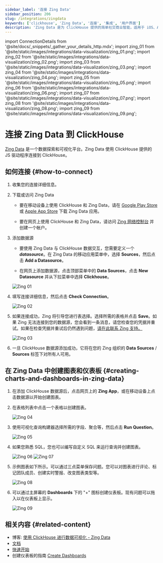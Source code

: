 ```yaml
---
sidebar_label: '连接 Zing Data'
sidebar_position: 206
slug: /integrations/zingdata
keywords: ['clickhouse', 'Zing Data', '连接', '集成', '用户界面']
description: 'Zing Data 是为 ClickHouse 提供的简单社交商业智能，适用于 iOS、Android 和网页。'
---
```

import ConnectionDetails from '@site/docs/_snippets/_gather_your_details_http.mdx';
import zing_01 from '@site/static/images/integrations/data-visualization/zing_01.png';
import zing_02 from '@site/static/images/integrations/data-visualization/zing_02.png';
import zing_03 from '@site/static/images/integrations/data-visualization/zing_03.png';
import zing_04 from '@site/static/images/integrations/data-visualization/zing_04.png';
import zing_05 from '@site/static/images/integrations/data-visualization/zing_05.png';
import zing_06 from '@site/static/images/integrations/data-visualization/zing_06.png';
import zing_07 from '@site/static/images/integrations/data-visualization/zing_07.png';
import zing_08 from '@site/static/images/integrations/data-visualization/zing_08.png';
import zing_09 from '@site/static/images/integrations/data-visualization/zing_09.png';


# 连接 Zing Data 到 ClickHouse

<a href="https://www.zingdata.com/" target="_blank">Zing Data</a> 是一个数据探索和可视化平台。Zing Data 使用 ClickHouse 提供的 JS 驱动程序连接到 ClickHouse。

## 如何连接 {#how-to-connect}
1. 收集您的连接详细信息。
<ConnectionDetails />

2. 下载或访问 Zing Data

    * 要在移动设备上使用 ClickHouse 和 Zing Data，请在 [Google Play Store](https://play.google.com/store/apps/details?id=com.getzingdata.android) 或 [Apple App Store](https://apps.apple.com/us/app/zing-data-collaborative-bi/id1563294091) 下载 Zing Data 应用。

    * 要在网页上使用 ClickHouse 和 Zing Data，请访问 [Zing 网络控制台](https://console.getzingdata.com/) 并创建一个帐户。

3. 添加数据源

    * 要使用 Zing Data 与 ClickHouse 数据交互，您需要定义一个 **_datasource_**。在 Zing Data 的移动应用菜单中，选择 **Sources**，然后点击 **Add a Datasource**。

    * 在网页上添加数据源，点击顶部菜单中的 **Data Sources**，点击 **New Datasource** 并从下拉菜单中选择 **Clickhouse**。

    <img src={zing_01} alt="Zing 01"/>
    <br/>

4. 填写连接详细信息，然后点击 **Check Connection**。

    <img src={zing_02} alt="Zing 02"/>
    <br/>

5. 如果连接成功，Zing 将引导您进行表选择。选择所需的表格并点击 **Save**。如果 Zing 无法连接到您的数据源，您会看到一条消息，请您检查您的凭据并重试。如果在检查凭据并重试后仍然遇到问题，<a id="contact_link" href="mailto:hello@getzingdata.com">请在此联系 Zing 支持。</a>

    <img src={zing_03} alt="Zing 03"/>
    <br/>

6. 一旦 ClickHouse 数据源添加成功，它将在您的 Zing 组织的 **Data Sources** / **Sources** 标签下对所有人可用。

## 在 Zing Data 中创建图表和仪表板 {#creating-charts-and-dashboards-in-zing-data}

1. 在添加 ClickHouse 数据源后，点击网页上的 **Zing App**，或在移动设备上点击数据源以开始创建图表。

2. 在表格列表中点击一个表格以创建图表。

    <img src={zing_04} alt="Zing 04"/>
    <br/>

3. 使用可视化查询构建器选择所需的字段、聚合等，然后点击 **Run Question**。

    <img src={zing_05} alt="Zing 05"/>
    <br/>

4. 如果您熟悉 SQL，您也可以编写自定义 SQL 来运行查询并创建图表。

    <img src={zing_06} alt="Zing 06"/>
    <img src={zing_07} alt="Zing 07"/>

5. 示例图表如下所示。可以通过三点菜单保存问题。您可以对图表进行评论、标记团队成员、创建实时警报、改变图表类型等。

    <img src={zing_08} alt="Zing 08"/>
    <br/>

6. 可以通过主屏幕的 **Dashboards** 下的 "+" 图标创建仪表板。现有问题可以拖入以在仪表板上显示。

    <img src={zing_09} alt="Zing 09"/>
    <br/>

## 相关内容 {#related-content}

- 博客: [使用 ClickHouse 进行数据可视化 - Zing Data](https://getzingdata.com/blog/zing-adds-support-for-clickhouse-as-a-data-source/)
- [文档](https://docs.getzingdata.com/docs/)
- [快速开始](https://getzingdata.com/quickstart/)
- 创建仪表板的指南 [Create Dashboards](https://getzingdata.com/blog/new-feature-create-multi-question-dashboards/)

